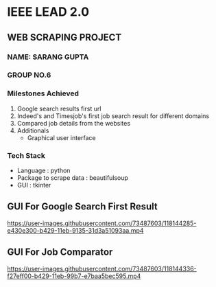 # IEEE LEAD 2.0 
## WEB SCRAPING PROJECT
### NAME: SARANG GUPTA
### GROUP NO.6
### Milestones Achieved
1. Google search results first url
2. Indeed's and Timesjob's first job search result for different domains
3. Compared job details from the websites
4. Additionals
   - Graphical user interface
### Tech Stack 
- Language : python
- Package to scrape data : beautifulsoup
- GUI : tkinter

## GUI For Google Search First Result
https://user-images.githubusercontent.com/73487603/118144285-e430e300-b429-11eb-9135-31d3a51093aa.mp4

## GUI For Job Comparator
https://user-images.githubusercontent.com/73487603/118144336-f27eff00-b429-11eb-99b7-e7baa5bec595.mp4
